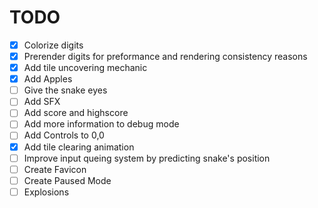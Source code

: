 # TODO

 - [x] Colorize digits
 - [x] Prerender digits for preformance and rendering consistency reasons
 - [x] Add tile uncovering mechanic
 - [x] Add Apples
 - [ ] Give the snake eyes
 - [ ] Add SFX
 - [ ] Add score and highscore
 - [ ] Add more information to debug mode
 - [ ] Add Controls to 0,0
 - [x] Add tile clearing animation
 - [ ] Improve input queing system by predicting snake's position
 - [ ] Create Favicon
 - [ ] Create Paused Mode
 - [ ] Explosions